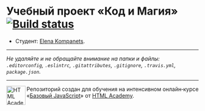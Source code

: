# Учебный проект «Код и Магия» [![Build status][travis-image]][travis-url]

* Студент: [Elena Kompanets](https://up.htmlacademy.ru/javascript/9/user/22645).

---

_Не удаляйте и не обращайте внимание на папки и файлы:_<br>
_`.editorconfig`, `.eslintrc`, `.gitattributes`, `.gitignore`, `.travis.yml`, `package.json`._

---

<a href="https://htmlacademy.ru/intensive/javascript"><img align="left" width="50" height="50" title="HTML Academy" src="https://up.htmlacademy.ru/static/img/intensive/javascript/logo-for-github.svg"></a>

Репозиторий создан для обучения на интенсивном онлайн‑курсе «[Базовый JavaScript](https://htmlacademy.ru/intensive/javascript)» от [HTML Academy](https://htmlacademy.ru).

[travis-image]: https://travis-ci.org/htmlacademy-javascript/22645-code-and-magick.svg?branch=master
[travis-url]: https://travis-ci.org/htmlacademy-javascript/22645-code-and-magick
